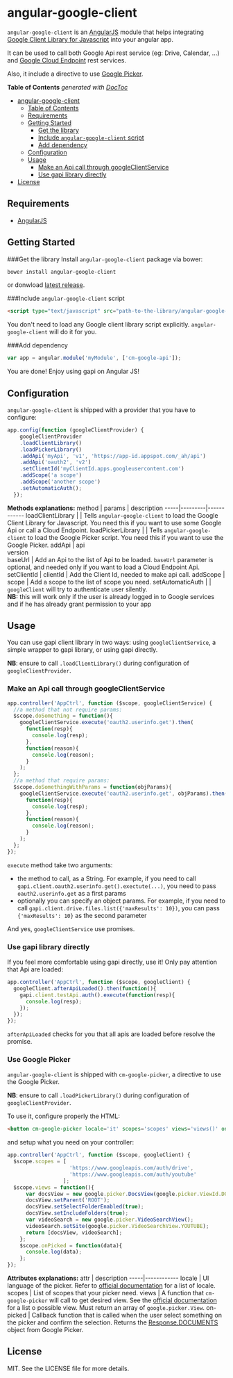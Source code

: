 # angular-google-client
`angular-google-client` is an [AngularJS](https://angular.io/) module that helps integrating [Google Client Library for Javascript](https://developers.google.com/api-client-library/javascript) into your angular app.

It can be used to call both Google Api rest service (eg: Drive, Calendar, ...) and [Google Cloud Endpoint](https://cloud.google.com/appengine/docs/java/endpoints/) rest services.

Also, it include a directive to use [Google Picker](https://developers.google.com/picker).

<!-- START doctoc generated TOC please keep comment here to allow auto update -->
<!-- DON'T EDIT THIS SECTION, INSTEAD RE-RUN doctoc TO UPDATE -->
**Table of Contents**  *generated with [DocToc](https://github.com/thlorenz/doctoc)*

- [angular-google-client](#angular-google-client)
  - [Table of Contents](#table-of-contents)
  - [Requirements](#requirements)
  - [Getting Started](#getting-started)
    - [Get the library](#get-the-library)
    - [Include `angular-google-client` script](#include-angular-google-client-script)
    - [Add dependency](#add-dependency)
  - [Configuration](#configuration)
  - [Usage](#usage)
    - [Make an Api call through googleClientService](#make-an-api-call-through-googleclientservice)
    - [Use gapi library directly](#use-gapi-library-directly)
- [License](#license)

<!-- END doctoc generated TOC please keep comment here to allow auto update -->

## Requirements
- [AngularJS](http://angularjs.org)

## Getting Started
###Get the library
Install `angular-google-client` package via bower:

```bash
bower install angular-google-client
```

or donwload [latest release](https://github.com/canemacchina/angular-google-client/releases).

###Include `angular-google-client` script

```html
<script type="text/javascript" src="path-to-the-library/angular-google-client.min.js"></script>
```

You don't need to load any Google client library script explicitly. `angular-google-client` will do it for you.

###Add dependency

```javascript
var app = angular.module('myModule', ['cm-google-api']);
```

You are done! Enjoy using gapi on Angular JS!

## Configuration
`angular-google-client` is shipped with a provider that you have to configure:

```javascript
app.config(function (googleClientProvider) {
    googleClientProvider
    .loadClientLibrary()
    .loadPickerLibrary()
    .addApi('myApi', 'v1', 'https://app-id.appspot.com/_ah/api')
    .addApi('oauth2', 'v2')
    .setClientId('myClientId.apps.googleusercontent.com')
    .addScope('a scope')
    .addScope('another scope')
    .setAutomaticAuth();
  });
```

**Methods explanations:**
method | params | description
-----|---------|------------
loadClientLibrary | | Tells `angular-google-client` to load the Google Client Library for Javascript. You need this if you want to use some Google Api or call a Cloud Endpoint.
loadPickerLibrary | | Tells `angular-google-client` to load the Google Picker script. You need this if you want to use the Google Picker.
addApi | api<br/>version<br/>baseUrl | Add an Api to the list of Api to be loaded. `baseUrl` parameter is optional, and needed only if you want to load a Cloud Endpoint Api.
setClientId | clientId | Add the Client Id, needed to make api call.
addScope | scope | Add a scope to the list of scope you need.
setAutomaticAuth | | `googleClient` will try to authenticate user silently.<br/>**NB:**  this will work only if the user is already logged in to Google services and if he has already grant permission to your app

## Usage
You can use gapi client library in two ways: using `googleClientService`, a simple wrapper to gapi library, or using gapi directly.

**NB**: ensure to call `.loadClientLibrary()` during configuration of `googleClientProvider`.

### Make an Api call through googleClientService

```javascript
app.controller('AppCtrl', function ($scope, googleClientService) {
  //a method that not require params:
  $scope.doSomething = function(){
    googleClientService.execute('oauth2.userinfo.get').then(
      function(resp){
        console.log(resp);
      },
      function(reason){
        console.log(reason);
      }
    );
  };
  //a method that require params:
  $scope.doSomethingWithParams = function(objParams){
    googleClientService.execute('oauth2.userinfo.get', objParams).then(
      function(resp){
        console.log(resp);
      },
      function(reason){
        console.log(reason);
      }
    );
  };
});
```

`execute` method take two arguments:
- the method to call, as a String. For example, if you need to call `gapi.client.oauth2.userinfo.get().exectute(...)`, you need to pass `oauth2.userinfo.get` as a first params
- optionally you can specify an object params. For example, if you need to call `gapi.client.drive.files.list({'maxResults': 10})`, you can pass `{'maxResults': 10}` as the second parameter

And yes, `googleClientService` use promises.

### Use gapi library directly
If you feel more comfortable using gapi directly, use it! Only pay attention that Api are loaded:

```javascript
app.controller('AppCtrl', function ($scope, googleClient) {
  googleClient.afterApiLoaded().then(function(){
    gapi.client.testApi.auth().execute(function(resp){
      console.log(resp);
    });
  });
});
```

`afterApiLoaded` checks for you that all apis are loaded before resolve the promise.

### Use Google Picker
`angular-google-client` is shipped with `cm-google-picker`, a directive to use the Google Picker.

**NB**: ensure to call  `.loadPickerLibrary()` during configuration of `googleClientProvider`.

To use it, configure properly the HTML:

```html
<button cm-google-picker locale='it' scopes='scopes' views='views()' on-picked='onPicked'>picker</button>
```

and setup what you need on your controller:
```javascript
app.controller('AppCtrl', function ($scope, googleClient) {
  $scope.scopes = [
                    'https://www.googleapis.com/auth/drive',
                    'https://www.googleapis.com/auth/youtube'
                  ];
  $scope.views = function(){
      var docsView = new google.picker.DocsView(google.picker.ViewId.DOCS);
      docsView.setParent('ROOT');
      docsView.setSelectFolderEnabled(true);
      docsView.setIncludeFolders(true);
      var videoSearch = new google.picker.VideoSearchView();
      videoSearch.setSite(google.picker.VideoSearchView.YOUTUBE);
      return [docsView, videoSearch];
    };
    $scope.onPicked = function(data){
      console.log(data);
    };
});
```

**Attributes explanations:**
attr | description
-----|------------
locale | UI language of the picker. Refer to [official documentation](https://developers.google.com/picker/docs/#i18n) for a list of locale.
scopes | List of scopes that your picker need.
views | A function that `cm-google-picker` will call to get desired view. See the [official documentation](https://developers.google.com/picker/docs/reference) for a list o possible view. Must return an array of `google.picker.View`.
on-picked | Callback function that is called when the user select something on the picker and confirm the selection. Returns the [Response.DOCUMENTS](https://developers.google.com/picker/docs/reference#Response.DOCUMENTS) object from Google Picker.

## License
MIT. See the LICENSE file for more details.
